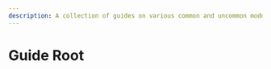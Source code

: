 ```yaml
---
description: A collection of guides on various common and uncommon modding subjects
---
```


# Guide Root

